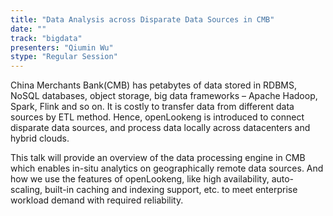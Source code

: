 ```yaml
---
title: "Data Analysis across Disparate Data Sources in CMB"
date: "" 
track: "bigdata"
presenters: "Qiumin Wu"
stype: "Regular Session"
---
```

China Merchants Bank(CMB) has petabytes of data stored in RDBMS, NoSQL databases, object storage, big data frameworks – Apache Hadoop, Spark, Flink and so on. It is costly to transfer data from different data sources by ETL method. Hence, openLookeng is introduced to connect disparate data sources, and process data locally across datacenters and hybrid clouds. 
 

 This talk will provide an overview of the data processing engine in CMB which enables in-situ analytics on geographically remote data sources. And how we use the features of openLookeng, like high availability, auto-scaling, built-in caching and indexing support, etc. to meet enterprise workload demand with required reliability.